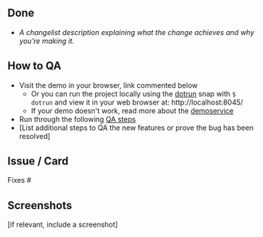 ## Done
- _A changelist description explaining what the change achieves and why you’re making it._

## How to QA
- Visit the demo in your browser, link commented below
  - Or you can run the project locally using the [dotrun](https://snapcraft.io/dotrun) snap with `$ dotrun` and view it in your web browser at: http://localhost:8045/
  - If your demo doesn't work, read more about the [demoservice](https://discourse.ubuntu.com/t/demoservice/16862)
- Run through the following [QA steps](https://canonical-web-and-design.github.io/practices/workflow/qa-steps.html)
- [List additional steps to QA the new features or prove the bug has been resolved]

## Issue / Card
Fixes #

## Screenshots
[if relevant, include a screenshot]
